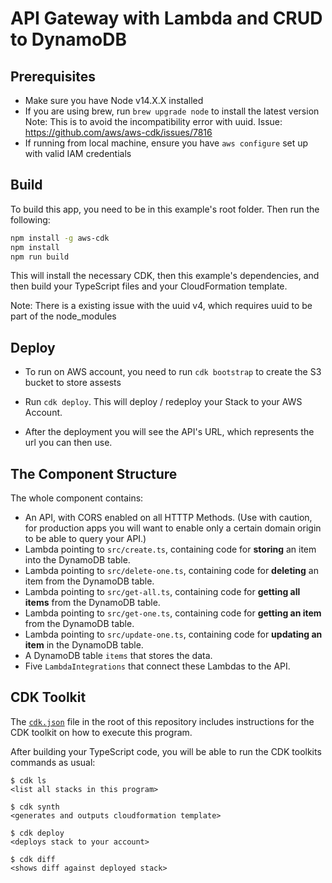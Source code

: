 # API Gateway with Lambda and CRUD to DynamoDB

## Prerequisites

- Make sure you have Node v14.X.X installed
- If you are using brew, run `brew upgrade node` to install the latest version
  Note: This is to avoid the incompatibility error with uuid. Issue: https://github.com/aws/aws-cdk/issues/7816
- If running from local machine, ensure you have `aws configure` set up with valid IAM credentials

## Build

To build this app, you need to be in this example's root folder. Then run the following:

```bash
npm install -g aws-cdk
npm install
npm run build
```

This will install the necessary CDK, then this example's dependencies, and then build your TypeScript files and your CloudFormation template.

Note: There is a existing issue with the uuid v4, which requires uuid to be part of the node_modules

## Deploy

- To run on AWS account, you need to run `cdk bootstrap` to create the S3 bucket to store assests

- Run `cdk deploy`. This will deploy / redeploy your Stack to your AWS Account.

- After the deployment you will see the API's URL, which represents the url you can then use.

## The Component Structure

The whole component contains:

- An API, with CORS enabled on all HTTTP Methods. (Use with caution, for production apps you will want to enable only a certain domain origin to be able to query your API.)
- Lambda pointing to `src/create.ts`, containing code for **storing** an item into the DynamoDB table.
- Lambda pointing to `src/delete-one.ts`, containing code for **deleting** an item from the DynamoDB table.
- Lambda pointing to `src/get-all.ts`, containing code for **getting all items** from the DynamoDB table.
- Lambda pointing to `src/get-one.ts`, containing code for **getting an item** from the DynamoDB table.
- Lambda pointing to `src/update-one.ts`, containing code for **updating an item** in the DynamoDB table.
- A DynamoDB table `items` that stores the data.
- Five `LambdaIntegrations` that connect these Lambdas to the API.

## CDK Toolkit

The [`cdk.json`](./cdk.json) file in the root of this repository includes
instructions for the CDK toolkit on how to execute this program.

After building your TypeScript code, you will be able to run the CDK toolkits commands as usual:

    $ cdk ls
    <list all stacks in this program>

    $ cdk synth
    <generates and outputs cloudformation template>

    $ cdk deploy
    <deploys stack to your account>

    $ cdk diff
    <shows diff against deployed stack>
